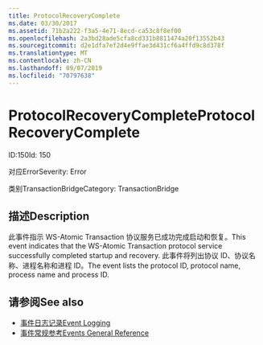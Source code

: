 ```yaml
---
title: ProtocolRecoveryComplete
ms.date: 03/30/2017
ms.assetid: 71b2a222-f3a5-4e71-8ecd-ca53c8f8ef00
ms.openlocfilehash: 2a3bd28ade5cfa8cd331b8811474a20f13552b43
ms.sourcegitcommit: d2e1dfa7ef2d4e9ffae3d431cf6a4ffd9c8d378f
ms.translationtype: MT
ms.contentlocale: zh-CN
ms.lasthandoff: 09/07/2019
ms.locfileid: "70797638"
---
```

# <a name="protocolrecoverycomplete"></a><span data-ttu-id="f3fd3-102">ProtocolRecoveryComplete</span><span class="sxs-lookup"><span data-stu-id="f3fd3-102">ProtocolRecoveryComplete</span></span>
<span data-ttu-id="f3fd3-103">ID:150</span><span class="sxs-lookup"><span data-stu-id="f3fd3-103">Id: 150</span></span>  
  
 <span data-ttu-id="f3fd3-104">对应Error</span><span class="sxs-lookup"><span data-stu-id="f3fd3-104">Severity: Error</span></span>  
  
 <span data-ttu-id="f3fd3-105">类别TransactionBridge</span><span class="sxs-lookup"><span data-stu-id="f3fd3-105">Category: TransactionBridge</span></span>  
  
## <a name="description"></a><span data-ttu-id="f3fd3-106">描述</span><span class="sxs-lookup"><span data-stu-id="f3fd3-106">Description</span></span>  
 <span data-ttu-id="f3fd3-107">此事件指示 WS-Atomic Transaction 协议服务已成功完成启动和恢复。</span><span class="sxs-lookup"><span data-stu-id="f3fd3-107">This event indicates that the WS-Atomic Transaction protocol service successfully completed startup and recovery.</span></span> <span data-ttu-id="f3fd3-108">此事件将列出协议 ID、协议名称、进程名称和进程 ID。</span><span class="sxs-lookup"><span data-stu-id="f3fd3-108">The event lists the protocol ID, protocol name, process name and process ID.</span></span>  
  
## <a name="see-also"></a><span data-ttu-id="f3fd3-109">请参阅</span><span class="sxs-lookup"><span data-stu-id="f3fd3-109">See also</span></span>

- [<span data-ttu-id="f3fd3-110">事件日志记录</span><span class="sxs-lookup"><span data-stu-id="f3fd3-110">Event Logging</span></span>](index.md)
- [<span data-ttu-id="f3fd3-111">事件常规参考</span><span class="sxs-lookup"><span data-stu-id="f3fd3-111">Events General Reference</span></span>](events-general-reference.md)
